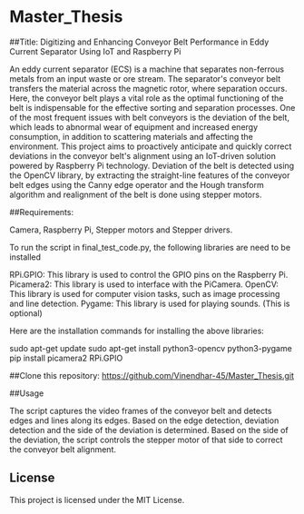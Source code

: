 # Master_Thesis
##Title: Digitizing and Enhancing Conveyor Belt Performance in Eddy Current Separator Using IoT and Raspberry Pi

An eddy current separator (ECS) is a machine that separates non-ferrous metals from an input waste or ore stream. The separator's conveyor belt transfers the material across the magnetic rotor, where separation occurs. Here, the conveyor belt plays a vital role as the optimal functioning of the belt is indispensable for the effective sorting and separation processes. One of the most frequent issues with belt conveyors is the deviation of the belt, which leads to abnormal wear of equipment and increased energy consumption, in addition to scattering materials and affecting the environment. This project aims to proactively anticipate and quickly correct deviations in the conveyor belt's alignment using an IoT-driven solution powered by Raspberry Pi technology. Deviation of the belt is detected using the OpenCV library, by extracting the straight-line features of the conveyor belt edges using the Canny edge operator and the Hough transform algorithm and realignment of the belt is done using stepper motors.

##Requirements:

Camera, Raspberry Pi, Stepper motors and Stepper drivers.

To run the script in final_test_code.py, the following libraries are need to be installed

RPi.GPIO: This library is used to control the GPIO pins on the Raspberry Pi.
Picamera2: This library is used to interface with the PiCamera.
OpenCV: This library is used for computer vision tasks, such as image processing and line detection.
Pygame: This library is used for playing sounds. (This is optional)

Here are the installation commands for installing the above libraries:

sudo apt-get update
sudo apt-get install python3-opencv python3-pygame
pip install picamera2 RPi.GPIO 

##Clone this repository: https://github.com/Vinendhar-45/Master_Thesis.git

##Usage

The script captures the video frames of the conveyor belt and detects edges and lines along its edges.
Based on the edge detection, deviation detection and the side of the deviation is determined.
Based on the side of the deviation, the script controls the stepper motor of that side to correct the conveyor belt alignment.

## License

This project is licensed under the MIT License.
